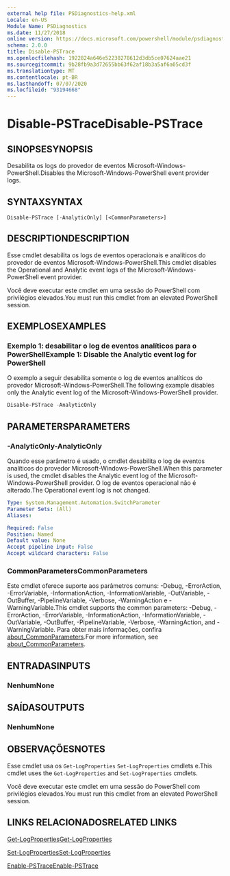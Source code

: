 ```yaml
---
external help file: PSDiagnostics-help.xml
Locale: en-US
Module Name: PSDiagnostics
ms.date: 11/27/2018
online version: https://docs.microsoft.com/powershell/module/psdiagnostics/disable-pstrace?view=powershell-7.1&WT.mc_id=ps-gethelp
schema: 2.0.0
title: Disable-PSTrace
ms.openlocfilehash: 1922824a646e52238278612d3db5ce07624aae21
ms.sourcegitcommit: 9b28fb9a3d72655bb63f62af18b3a5af6a05cd3f
ms.translationtype: MT
ms.contentlocale: pt-BR
ms.lasthandoff: 07/07/2020
ms.locfileid: "93194668"
---
```

# <span data-ttu-id="84927-102">Disable-PSTrace</span><span class="sxs-lookup"><span data-stu-id="84927-102">Disable-PSTrace</span></span>

## <span data-ttu-id="84927-103">SINOPSE</span><span class="sxs-lookup"><span data-stu-id="84927-103">SYNOPSIS</span></span>
<span data-ttu-id="84927-104">Desabilita os logs do provedor de eventos Microsoft-Windows-PowerShell.</span><span class="sxs-lookup"><span data-stu-id="84927-104">Disables the Microsoft-Windows-PowerShell event provider logs.</span></span>

## <span data-ttu-id="84927-105">SYNTAX</span><span class="sxs-lookup"><span data-stu-id="84927-105">SYNTAX</span></span>

```
Disable-PSTrace [-AnalyticOnly] [<CommonParameters>]
```

## <span data-ttu-id="84927-106">DESCRIPTION</span><span class="sxs-lookup"><span data-stu-id="84927-106">DESCRIPTION</span></span>

<span data-ttu-id="84927-107">Esse cmdlet desabilita os logs de eventos operacionais e analíticos do provedor de eventos Microsoft-Windows-PowerShell.</span><span class="sxs-lookup"><span data-stu-id="84927-107">This cmdlet disables the Operational and Analytic event logs of the Microsoft-Windows-PowerShell event provider.</span></span>

<span data-ttu-id="84927-108">Você deve executar este cmdlet em uma sessão do PowerShell com privilégios elevados.</span><span class="sxs-lookup"><span data-stu-id="84927-108">You must run this cmdlet from an elevated PowerShell session.</span></span>

## <span data-ttu-id="84927-109">EXEMPLOS</span><span class="sxs-lookup"><span data-stu-id="84927-109">EXAMPLES</span></span>

### <span data-ttu-id="84927-110">Exemplo 1: desabilitar o log de eventos analíticos para o PowerShell</span><span class="sxs-lookup"><span data-stu-id="84927-110">Example 1: Disable the Analytic event log for PowerShell</span></span>

<span data-ttu-id="84927-111">O exemplo a seguir desabilita somente o log de eventos analíticos do provedor Microsoft-Windows-PowerShell.</span><span class="sxs-lookup"><span data-stu-id="84927-111">The following example disables only the Analytic event log of the Microsoft-Windows-PowerShell provider.</span></span>

```powershell
Disable-PSTrace -AnalyticOnly
```

## <span data-ttu-id="84927-112">PARAMETERS</span><span class="sxs-lookup"><span data-stu-id="84927-112">PARAMETERS</span></span>

### <span data-ttu-id="84927-113">-AnalyticOnly</span><span class="sxs-lookup"><span data-stu-id="84927-113">-AnalyticOnly</span></span>

<span data-ttu-id="84927-114">Quando esse parâmetro é usado, o cmdlet desabilita o log de eventos analíticos do provedor Microsoft-Windows-PowerShell.</span><span class="sxs-lookup"><span data-stu-id="84927-114">When this parameter is used, the cmdlet disables the Analytic event log of the Microsoft-Windows-PowerShell provider.</span></span> <span data-ttu-id="84927-115">O log de eventos operacional não é alterado.</span><span class="sxs-lookup"><span data-stu-id="84927-115">The Operational event log is not changed.</span></span>

```yaml
Type: System.Management.Automation.SwitchParameter
Parameter Sets: (All)
Aliases:

Required: False
Position: Named
Default value: None
Accept pipeline input: False
Accept wildcard characters: False
```

### <span data-ttu-id="84927-116">CommonParameters</span><span class="sxs-lookup"><span data-stu-id="84927-116">CommonParameters</span></span>
<span data-ttu-id="84927-117">Este cmdlet oferece suporte aos parâmetros comuns: -Debug, -ErrorAction, -ErrorVariable, -InformationAction, -InformationVariable, -OutVariable, -OutBuffer, -PipelineVariable, -Verbose, -WarningAction e -WarningVariable.</span><span class="sxs-lookup"><span data-stu-id="84927-117">This cmdlet supports the common parameters: -Debug, -ErrorAction, -ErrorVariable, -InformationAction, -InformationVariable, -OutVariable, -OutBuffer, -PipelineVariable, -Verbose, -WarningAction, and -WarningVariable.</span></span> <span data-ttu-id="84927-118">Para obter mais informações, confira [about_CommonParameters](http://go.microsoft.com/fwlink/?LinkID=113216).</span><span class="sxs-lookup"><span data-stu-id="84927-118">For more information, see [about_CommonParameters](http://go.microsoft.com/fwlink/?LinkID=113216).</span></span>

## <span data-ttu-id="84927-119">ENTRADAS</span><span class="sxs-lookup"><span data-stu-id="84927-119">INPUTS</span></span>

### <span data-ttu-id="84927-120">Nenhum</span><span class="sxs-lookup"><span data-stu-id="84927-120">None</span></span>

## <span data-ttu-id="84927-121">SAÍDAS</span><span class="sxs-lookup"><span data-stu-id="84927-121">OUTPUTS</span></span>

### <span data-ttu-id="84927-122">Nenhum</span><span class="sxs-lookup"><span data-stu-id="84927-122">None</span></span>

## <span data-ttu-id="84927-123">OBSERVAÇÕES</span><span class="sxs-lookup"><span data-stu-id="84927-123">NOTES</span></span>

<span data-ttu-id="84927-124">Esse cmdlet usa os `Get-LogProperties` `Set-LogProperties` cmdlets e.</span><span class="sxs-lookup"><span data-stu-id="84927-124">This cmdlet uses the `Get-LogProperties` and `Set-LogProperties` cmdlets.</span></span>

<span data-ttu-id="84927-125">Você deve executar este cmdlet em uma sessão do PowerShell com privilégios elevados.</span><span class="sxs-lookup"><span data-stu-id="84927-125">You must run this cmdlet from an elevated PowerShell session.</span></span>

## <span data-ttu-id="84927-126">LINKS RELACIONADOS</span><span class="sxs-lookup"><span data-stu-id="84927-126">RELATED LINKS</span></span>

[<span data-ttu-id="84927-127">Get-LogProperties</span><span class="sxs-lookup"><span data-stu-id="84927-127">Get-LogProperties</span></span>](Get-LogProperties.md)

[<span data-ttu-id="84927-128">Set-LogProperties</span><span class="sxs-lookup"><span data-stu-id="84927-128">Set-LogProperties</span></span>](Set-LogProperties.md)

[<span data-ttu-id="84927-129">Enable-PSTrace</span><span class="sxs-lookup"><span data-stu-id="84927-129">Enable-PSTrace</span></span>](Enable-PSTrace.md)

